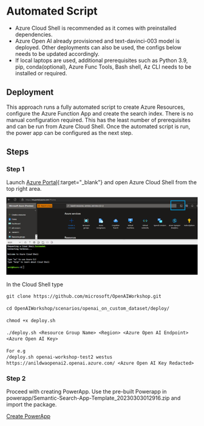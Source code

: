 # Automated Script

* Azure Cloud Shell is recommended as it comes with preinstalled dependencies. 
* Azure Open AI already provisioned and text-davinci-003 model is deployed. Other deployments can also be used, the configs below needs to be updated accordingly.  
* If local laptops are used, additional prerequisites such as Python 3.9, pip, conda(optional), Azure Func Tools, Bash shell, Az CLI needs to be installed or required. 



## Deployment

This approach runs a fully automated script to create Azure Resources, configure the Azure Function App and create the search index. There is no manual configuration required. This has the least number of prerequisites and can be run from Azure Cloud Shell. 
Once the automated script is run, the power app can be configured as the next step. 


## Steps

### Step 1
Launch [Azure Portal](https://portal.azure.com){:target="_blank"} and open Azure Cloud Shell from the top right area.

![Azure Cloud Shell](../../documents/media/AzureCloudShell.png)

In the Cloud Shell type

    git clone https://github.com/microsoft/OpenAIWorkshop.git

    cd OpenAIWorkshop/scenarios/openai_on_custom_dataset/deploy/

    chmod +x deploy.sh

    ./deploy.sh <Resource Group Name> <Region> <Azure Open AI Endpoint> <Azure Open AI Key>

    For e.g 
    /deploy.sh openai-workshop-test2 westus  https://anildwaopenai2.openai.azure.com/ <Azure Open AI Key Redacted>



### Step 2
Proceed with creating PowerApp. Use the pre-built Powerapp in powerapp/Semantic-Search-App-Template_20230303012916.zip and import the package.

[Create PowerApp](PowerApp.md)
